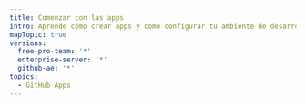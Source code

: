 ```yaml
---
title: Comenzar con las apps
intro: Aprende cómo crear apps y como configurar tu ambiente de desarrollo.
mapTopic: true
versions:
  free-pro-team: '*'
  enterprise-server: '*'
  github-ae: '*'
topics:
  - GitHub Apps
---
```


